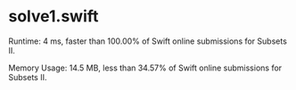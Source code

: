 # solve1.swift

Runtime: 4 ms, faster than 100.00% of Swift online submissions for Subsets II.

Memory Usage: 14.5 MB, less than 34.57% of Swift online submissions for Subsets II.
